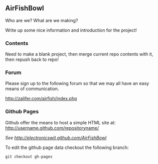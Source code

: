## AirFishBowl
Who are we? What are we making?

Write up some nice information and introduction for the project!


### Contents
Need to make a blank project, then merge current repo contents with it, then repush back to repo!

### Forum
Please sign up to the following forum so that we may all have an easy means of communication.

http://zalifer.com/airfish/index.php


### Github Pages
Github offer the means to host a simple HTML site at: http://username.github.com/repositoryname/

_See http://electronicswit.github.com/AirFishBowl_

To edit the github page data checkout the following branch:

    git checkout gh-pages
